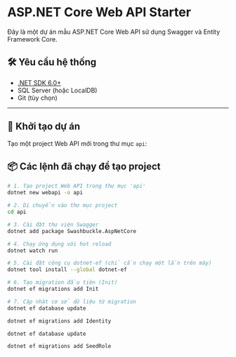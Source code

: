 # ASP.NET Core Web API Starter

Đây là một dự án mẫu ASP.NET Core Web API sử dụng Swagger và Entity Framework Core.

## 🛠️ Yêu cầu hệ thống

- [.NET SDK 6.0+](https://dotnet.microsoft.com/en-us/download)
- SQL Server (hoặc LocalDB)
- Git (tùy chọn)

---

## 🚀 Khởi tạo dự án

Tạo một project Web API mới trong thư mục `api`:

## 📦 Các lệnh đã chạy để tạo project

```bash
# 1. Tạo project Web API trong thư mục 'api'
dotnet new webapi -o api

# 2. Di chuyển vào thư mục project
cd api

# 3. Cài đặt thư viện Swagger
dotnet add package Swashbuckle.AspNetCore

# 4. Chạy ứng dụng với hot reload
dotnet watch run

# 5. Cài đặt công cụ dotnet-ef (chỉ cần chạy một lần trên máy)
dotnet tool install --global dotnet-ef

# 6. Tạo migration đầu tiên (Init)
dotnet ef migrations add Init

# 7. Cập nhật cơ sở dữ liệu từ migration
dotnet ef database update

dotnet ef migrations add Identity

dotnet ef database update

dotnet ef migrations add SeedRole